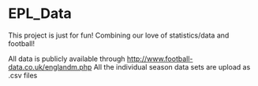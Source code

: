 # EPL_Data
This project is just for fun! Combining our love of statistics/data and football!

All data is publicly available through http://www.football-data.co.uk/englandm.php
All the individual season data sets are upload as .csv files
